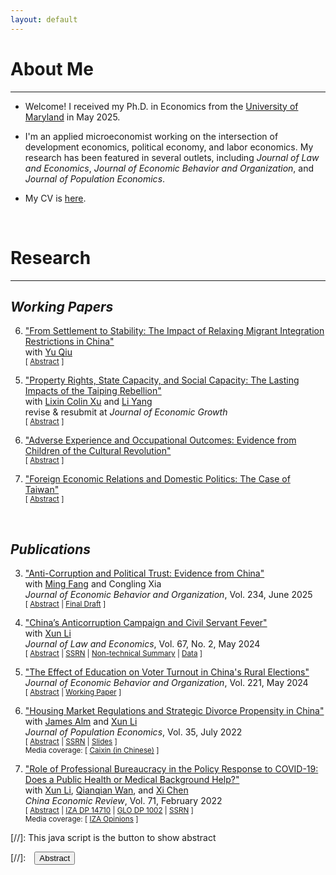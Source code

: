 ```yaml
---
layout: default
---
```


# About Me
-------------------------------------------
- Welcome! I received my Ph.D. in Economics from the [University of Maryland](https://econ.umd.edu/) in May 2025.
 <!--I’m a Visting Assistant Professor of Economics at [Bowdoin College](https://www.bowdoin.edu/economics/index.html) during AY 2025--2026.-->

- I'm an applied microeconomist working on the intersection of development economics, political economy, and labor economics. My research has been featured in several outlets, including _Journal of Law and Economics_, _Journal of Economic Behavior and Organization_, and _Journal of Population Economics_.

- My CV is [here](/assets/pdfs/CV.pdf).

<!-- - **I'm on the AY 2025--2026 job market and available for interviews.** <br> -->
<!--<small>[ [UMD JMC Profile](https://sites.google.com/umd.edu/laiwz) | [Job Market Paper](/assets/pdfs/unrest_draft.pdf) ] </small>-->

<br>

# Research
-------------------------------------------
## _Working Papers_
6. ["From Settlement to Stability: The Impact of Relaxing Migrant Integration Restrictions in China"](/assets/pdfs/unrest_draft.pdf) <br>
with [Yu Qiu](https://jessyuqiu.github.io/) <br>
<small>[ <a href="#/" onclick="visib('hukou_unrest')">Abstract</a> ]</small> <br>

    <div id="hukou_unrest" style="display: none; text-align: left; line-height: 1.5" >
    There are growing concerns that a relaxed migration policy may undermine social stability. We study this issue by estimating the causal effect on labor unrest of China's recent reform to its internal migration institutions, which facilitated permanent settlement for migrants in small- and medium-sized cities. Exploiting variation due to the reform's population cutoff rule, we find that the reform significantly reduced labor unrest. We suggest that one important mechanism behind our finding is the enhancement of migrants' settlement intentions, which makes migrants less engaged in unrest to secure the opportunity of settlement offered by the reform. We provide evidence that the reform increased migrants' likelihood of staying in their destinations. Through a novel causal mediation analysis, we find that heightened settlement intentions can explain 61 percent of decreased labor unrest due to the reform in the immediate term and 27 percent in the long term. We find no evidence that the reform led to compositional changes among migrants, delivery of benefits to migrants, or tighter government social control. Our results highlight how migration policy can influence stability by shaping migrants' attachment to their destinations.
    <br><br/></div>
<!--<small><ins>Presented at:</ins> _Chinese Economists Society North America Meeting (2024), Urban Economics Association North America Meeting (2024), DC Political Economy Center Workshop (2024), Southern Economic Association Annual Meeting_ (2024)</small>-->

5. ["Property Rights, State Capacity, and Social Capacity: The Lasting Impacts of the Taiping Rebellion"](/assets/pdfs/taiping_draft.pdf) <br>
with [Lixin Colin Xu](https://english.ckgsb.edu.cn/faculty/lixin-colin-xu/) and [Li Yang](https://sites.google.com/view/lyang/) <br>
revise & resubmit at _Journal of Economic Growth_ <br>
<small>[ <a href="#/" onclick="visib('taiping')">Abstract</a> ]</small>

    <div id="taiping" style="display: none; text-align: left; line-height: 1.5" >
    We study the impacts on development of the Taiping Rebellion (1850-1864), one of the deadliest civil wars in human history and a key turning point of China toward modernity. We find that the rebellion experience, on the margin, had positive impacts in some areas, as captured by a range of outcomes, including better land property rights, improved local fiscal capacity, enhanced social capacity, stronger political efficacy, as well as fewer deaths during the Great Famine (1959-1961). We also find empirical support for the complementarity between state capacity and social capacity. The results suggest that the effects of violent conflicts on local state capacity and social capacity could partly explain large within-country variation in development.
    <br><br/></div>

4. ["Adverse Experience and Occupational Outcomes: Evidence from Children of the Cultural Revolution"](/assets/pdfs/cr_draft.pdf) <br>
<small>[ <a href="#/" onclick="visib('cultural_revolution')">Abstract</a> ]</small>

    <div id="cultural_revolution" style="display: none; text-align: left; line-height: 1.5" >
    This paper studies the long-term occupational effects of China's Cultural Revolution (1966--76, CR), which involved a strong sense of dislike towards professionals. Using a difference-in-differences design, I find that individuals whose fathers experienced higher levels of violence during the CR are less inclined to pursue professional occupations. However, I do not observe a significant impact of mothers' exposure. Furthermore, there is limited evidence that the CR led to constraints hindering access to professional jobs in terms of human capital, family environment, and local economic conditions. I find patterns consistent with a model of preference transmission within families. Additionally, I provide evidence indicating that the dislike towards professional occupations may persist in the third generation, especially in the patriarchal line.
    <br><br/></div>

1. ["Foreign Economic Relations and Domestic Politics: The Case of Taiwan"](/assets/pdfs/taiwan_draft.pdf) <br>
<small> [ <a href="#/" onclick="visib('taiwan-exports')">Abstract</a> ] </small>

    <div id="taiwan-exports" style="display: none; text-align: left; line-height: 1.5" >
    How do foreign economic influences shape domestic politics? I study this question leveraging the unique settings of Taiwan, where exports heavily rely on the Chinese market, and the major political cleavage is relations with China. Using a shift-share design,  I find that townships with more exports to China vote less for the Democratic Progressive Party, the major party that unequivocally supports Taiwanese independence. I offer suggestive evidence that interested voters may worry about losing economic benefits brought by exports to China and so avoid choices likely to cause tensions. I do not detect impacts on party identification, identity, and attitudes toward unification or independence.
    <br><br/></div>

<br>

## _Publications_    
3. ["Anti-Corruption and Political Trust: Evidence from China"](https://doi.org/10.1016/j.jebo.2025.107015) <br>
with [Ming Fang](https://94mingfang.weebly.com/) and Congling Xia <br>
_Journal of Economic Behavior and Organization_, Vol. 234, June 2025 <br>
<small>[ <a href="#/" onclick="visib('anticorruption-trust')">Abstract</a> | [Final Draft](/assets/pdfs/trust_draft.pdf) ]</small>

    <div id="anticorruption-trust" style="display: none; text-align: left; line-height: 1.5" >
    How can anti-corruption efforts influence political trust in government? We investigate this question through the lens of China’s recent anti-corruption campaign, launched in 2013, which has disclosed many corruption investigations to the public for the first time. By analyzing a large individual panel dataset, we show that, on average, the campaign has reduced political trust, particularly among groups less informed about corruption before the campaign. We document strong heterogeneity in changes in political trust, possibly driven by prior political attitudes, as captured by previous unpleasant experiences with the government, pro-government indoctrination, and Confucian norms. Our results fit a model in which polarization is rationalized by different priors about the government. We also rule out several alternative explanations for our findings.
    <br><br/></div>

1. ["China’s Anticorruption Campaign and Civil Servant Fever"](https://doi.org/10.1086/727780) <br>
with [Xun Li](https://sites.google.com/site/xlihomepage/) <br>
_Journal of Law and Economics_, Vol. 67, No. 2, May 2024 <br>
<small>[ <a href="#/" onclick="visib('civilservant')">Abstract</a> | [SSRN](https://papers.ssrn.com/sol3/papers.cfm?abstract_id=3662406) | [Non-technical Summary](/assets/pdfs/Lai_and_Li_JLE2024_nontech_summary.pdf) | [Data](/assets/zips/Lai_and_Li-JLE_2024.zip) ]</small>

    <div id="civilservant" style="display: none; text-align: left; line-height: 1.5" >
    What is the impact of anticorruption efforts on entry into bureaucratic jobs? This paper approaches the question theoretically and empirically through the lens of China's anticorruption campaign instituted in 2013. We leverage a novel data set of national civil service exams. Exploiting assignment and timing variations in anticorruption inspections of government departments, our difference-in-differences estimate shows that a department had significantly fewer applicants following an inspection. We provide evidence that the decline in bureaucratic entry has occurred since the campaign lowered the (expected) returns from bureaucratic jobs by improving the detection of corruption and constraining power that is likely to be abused. In contrast, we do not find evidence that the campaign affected legal income. Furthermore, simulation exercises suggest that after the anticorruption campaign, incoming bureaucrats may have lower ability but higher prosociality than before.
    <br><br/></div>

1. ["The Effect of Education on Voter Turnout in China's Rural Elections"](https://doi.org/10.1016/j.jebo.2024.03.021) <br>
_Journal of Economic Behavior and Organization_, Vol. 221, May 2024 <br>
<small>[ <a href="#/" onclick="visib('turnout')">Abstract</a> | [Working Paper](/assets/pdfs/turnout_draft.pdf) ]</small>

    <div id="turnout" style="display: none; text-align: left; line-height: 1.5" >
    Conventional wisdom and evidence from democracies suggest that more education should increase voter turnout. This paper revisits this issue by analyzing turnout in China's rural elections. Employing an instrumental variable strategy, I find that more education reduces turnout in rural elections. I provide suggestive evidence that more educated people may face higher opportunity costs of voting, which explain about a quarter of cross-province variation in education-turnout links. I also discuss the role of other factors, including Confucian culture and election stakes.
    <br><br/></div>

1. ["Housing Market Regulations and Strategic Divorce Propensity in China"](https://doi.org/10.1007/s00148-021-00853-2) <br>
with [James Alm](https://liberalarts.tulane.edu/departments/economics/people/james-alm) and [Xun Li](https://sites.google.com/site/xlihomepage/) <br>
_Journal of Population Economics_, Vol. 35, July 2022 <br>
<small>[ <a href="#/" onclick="visib('housing-market-divorce')">Abstract</a> | [SSRN](https://papers.ssrn.com/sol3/papers.cfm?abstract_id=3480934) | [Slides](/assets/pdfs/Divorce_Renmin-GLO_20211212.pdf) ]</small><br>
<small>Media coverage: [ [Caixin (in Chinese)](https://cec.blog.caixin.com/archives/262217) ]</small>

    <div id="housing-market-divorce" style="display: none; text-align: left; line-height: 1.5" >
    In China’s regulated housing markets, a married couple may choose strategically to divorce in order to purchase more houses and/or purchase with more favorable financial conditions. Our study examines the propensity for strategic divorce induced by housing market regulations in China. To overcome the difficulty of using conventional divorce data to distinguish between a “true” divorce and a strategic (or a “fake”) divorce, we design an identification strategy using data on internet searches for divorce- and marriage-related keywords in 32 Chinese major cities from 2009 through 2016. Our difference-in-differences estimates provide robust evidence that housing market regulations significantly increase the propensity for strategic divorce. Our results also show that the increase in the propensity for strategic divorce is weaker in cities with higher male–female ratios and with stronger Confucian ideologies. These findings point to the role that housing market regulations play in distorting a family’s choices, as well as to the importance for policymakers to consider unintended impacts of regulations.
    <br><br/></div>


2. ["Role of Professional Bureaucracy in the Policy Response to COVID-19: Does a Public Health or Medical Background Help?"](https://doi.org/10.1016/j.chieco.2021.101733) <br>
with [Xun Li](https://sites.google.com/site/xlihomepage/), [Qianqian Wan](https://www.hkubs.hku.hk/people/qianqian-wan/), and [Xi Chen](https://ysph.yale.edu/profile/xi_chen/) <br>
_China Economic Review_, Vol. 71, February 2022 <br>
<small>[ <a href="#/" onclick="visib('bureaucracy-covid')">Abstract</a> | [IZA DP 14710](https://www.iza.org/publications/dp/14710) | [GLO DP 1002](https://ideas.repec.org/p/zbw/glodps/1002.html) | [SSRN](https://papers.ssrn.com/sol3/papers.cfm?abstract_id=3713238) ]</small><br>
<small>Media coverage: [ [IZA Opinions](https://wol.iza.org/opinions/does-health-professionalism-among-bureaucrats-help-weather-covid-pandemic) ]</small>

    <div id="bureaucracy-covid" style="display: none; text-align: left; line-height: 1.5" >
    In response to the outbreak of coronavirus disease 2019 (COVID-19), there have been substantial variations in policy response and performance for disease control and prevention within and across nations. It remains unclear to what extent these variations may be explained by bureaucrats' professionalism, as measured by their educational background or work experience in public health or medicine. To investigate the effects of officials' professionalism on their response to and performance in fighting the COVID-19 pandemic, we collect information from the résumés of government and Party officials in 294 Chinese cities, and integrate this information with other data sources, including weather conditions, city characteristics, COVID-19-related policy measures, and health outcomes. We show that, on average, cities whose top officials had public health or medical backgrounds (PHMBGs) had a significantly lower infection rate than cities whose top officials lacked such backgrounds. We test the mechanisms of these effects and find that cities whose officials had a PHMBG implemented community closure more rapidly than those lacked such backgrounds. Our findings highlight the importance of professionalism in combating the pandemic.
    <br><br/></div>

<!--
1. ["Human Capital Development under Trade Conflict"](/assets/pdfs/major_draft.pdf) <br>
with [Xun Li](https://sites.google.com/site/xlihomepage/) <br>
<small>[ <a href="#/" onclick="visib('major')">Abstract</a> | [SSRN](https://papers.ssrn.com/sol3/papers.cfm?abstract_id=4803656) ]</small>

    <div id="major" style="display: none; text-align: left; line-height: 1.5" >
    This paper studies the impact of China-US trade war on human capital development in China, as captured by college major choice. We conduct both theoretical and empirical analyses. The simple model indicates that information signaling better prospects for STEM graduates can push high ability students toward STEM majors. Our empirical investigation leverages novel, detailed data on college admission statistics. We document an increased gap in admission cutoffs between STEM and non-STEM majors after the trade war broke out in 2018, implying a shift of high ability students toward STEM majors. This increase in the cutoff gap is more pronounced in provinces highly exposed to additional US tariffs. We offer evidence that the behavioral change in major choice is due to career considerations based on observed advantages of STEM graduates or attention to STEM-favorable national development plans, rather than nationalistic responses to the nation's call for tech self-sufficiency.
    <br><br/></div>
-->
<!--
<br>

## _Work in Progress_
2. "Feudalism and Authoritarinism" <br>
with [Kartikeya Batra](https://sites.google.com/umd.edu/kartikeyabatra), Arseniy Braslavskiy, and [Ethan Kaplan](https://econweb.umd.edu/~kaplan/)
-->

[//]: This java script is the button to show abstract
<script>
 function visib(id) {
  var x = document.getElementById(id);
  if (x.style.display === "block") {
    x.style.display = "none";
  } else {
    x.style.display = "block";
  }
}
</script>

[//]:&emsp;<button onclick="visib('polariz')" class="btn btn--inverse btn--small">Abstract</button>
